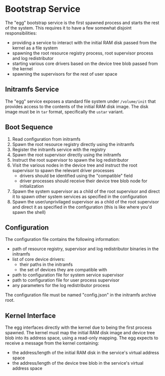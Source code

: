 # Bootstrap Service
The "egg" bootstrap service is the first spawned process and starts the rest of the system.
This requires it to have a few somewhat disjoint responsibilities:
- providing a service to interact with the initial RAM disk passed from the kernel as a file system
- spawning the root resource registry process, root supervisor process and log redistributor
- starting various core drivers based on the device tree blob passed from the kernel
- spawning the supervisors for the rest of user space

## Initramfs Service
The "egg" service exposes a standard file system under `/volume/init` that provides access to the contents of the initial RAM disk image.
The disk image must be in `tar` format, specifically the `ustar` variant.

## Boot Sequence
1. Read configuration from initramfs
2. Spawn the root resource registry directly using the initramfs
3. Register the initramfs service with the registry
4. Spawn the root supervisor directly using the initramfs
5. Instruct the root supervisor to spawn the log redistributor
6. Visit the various nodes in the device tree and instruct the root supervisor to spawn the relevant driver processes
    - drivers should be identified using the "compatible" field
    - driver processes should receive their device tree blob node for initialization
7. Spawn the system supervisor as a child of the root supervisor and direct it to spawn other system services as specified in the configuration
8. Spawn the user/unprivilaged supervisor as a child of the root supervisor and direct it as specified in the configuration (this is like where you'd spawn the shell)

## Configuration
The configuration file contains the following information:
- path of resource registry, supervisor and log redistributor binaries in the initramfs
- list of core device drivers:
    - their paths in the initramfs
    - the set of devices they are compatible with
- path to configuration file for system service supervisor
- path to configuration file for user process supervisor
- any parameters for the log redistributor process

The configuration file must be named "config.json" in the initramfs archive root.

## Kernel Interface
The egg interfaces directly with the kernel due to being the first process spawned.
The kernel must map the initial RAM disk image and device tree blob into its address space, using a read-only mapping.
The egg expects to receive a message from the kernel containing:
- the address/length of the initial RAM disk in the service's virtual address space
- the address/length of the device tree blob in the service's virtual address space

